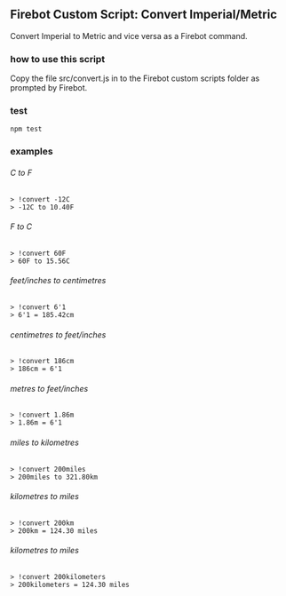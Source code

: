 ## Firebot Custom Script: Convert Imperial/Metric
Convert Imperial to Metric and vice versa as a Firebot command.

### how to use this script
Copy the file src/convert.js in to the Firebot custom scripts folder as prompted by Firebot.

### test
```
npm test
```

### examples

###### C to F
```
> !convert -12C
> -12C to 10.40F
```

###### F to C
```
> !convert 60F
> 60F to 15.56C
```

###### feet/inches to centimetres
```
> !convert 6'1
> 6'1 = 185.42cm
```

###### centimetres to feet/inches
```
> !convert 186cm
> 186cm = 6'1
```

###### metres to feet/inches
```
> !convert 1.86m
> 1.86m = 6'1
```

###### miles to kilometres
```
> !convert 200miles
> 200miles to 321.80km
```

###### kilometres to miles
```
> !convert 200km
> 200km = 124.30 miles
```

###### kilometres to miles
```
> !convert 200kilometers
> 200kilometers = 124.30 miles
```
